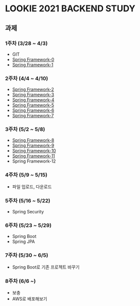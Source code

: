 LOOKIE 2021 BACKEND STUDY
==

과제
-

### 1주차 (3/28 ~ 4/3)
- GIT
- [Spring Framework-0](https://velog.io/@dbghwns11/Spring-Framework-0)
- [Spring Framework-1](https://velog.io/@dbghwns11/Spring-Framework-1)

### 2주차 (4/4 ~ 4/10)
- [Spring Framework-2](https://velog.io/@dbghwns11/Spring-Framework-2) 
- [Spring Framework-3](https://velog.io/@dbghwns11/Spring-Framework-3) 
- [Spring Framework-4](https://velog.io/@dbghwns11/Spring-Framework-4) 
- [Spring Framework-5](https://velog.io/@dbghwns11/Spring-Framework-5) 
- [Spring Framework-6](https://velog.io/@dbghwns11/Spring-Framework-6) 
- [Spring Framework-7](https://velog.io/@dbghwns11/Spring-Framework-7) 

### 3주차 (5/2 ~ 5/8)
- [Spring Framework-8](https://velog.io/@dbghwns11/Spring-Framework-8) 
- [Spring Framework-9](https://velog.io/@dbghwns11/Spring-Framework-9) 
- [Spring Framework-10](https://velog.io/@dbghwns11/Spring-Framework-10) 
- [Spring Framework-11](https://velog.io/@dbghwns11/Spring-Framework-11)
- Spring Framework-12

### 4주차 (5/9 ~ 5/15)
- 파일 업로드, 다운로드

### 5주차 (5/16 ~ 5/22)
- Spring Security

### 6주차 (5/23 ~ 5/29)
- Spring Boot
- Spring JPA

### 7주차 (5/30 ~ 6/5)
- Spring Boot로 기존 프로젝트 바꾸기

### 8주차 (6/6 ~)
- 보충
- AWS로 배포해보기
